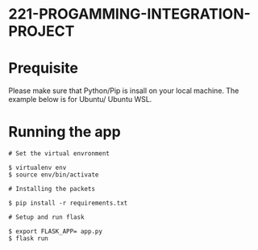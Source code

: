 # 221-PROGAMMING-INTEGRATION-PROJECT

# Prequisite 

Please make sure that Python/Pip is insall on your local machine.
The example below is for Ubuntu/ Ubuntu WSL.

# Running the app

```
# Set the virtual envronment

$ virtualenv env
$ source env/bin/activate

# Installing the packets

$ pip install -r requirements.txt

# Setup and run flask

$ export FLASK_APP= app.py
$ flask run

```
